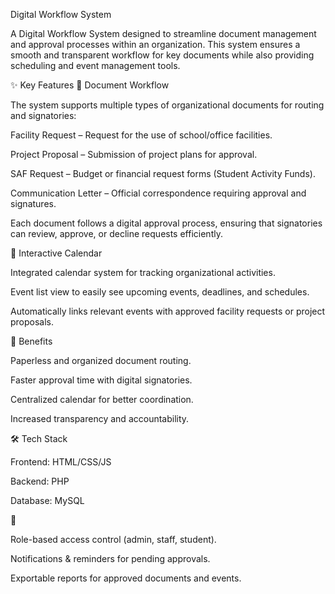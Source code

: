 Digital Workflow System

A Digital Workflow System designed to streamline document management and approval processes within an organization.
This system ensures a smooth and transparent workflow for key documents while also providing scheduling and event management tools.

✨ Key Features
📄 Document Workflow

The system supports multiple types of organizational documents for routing and signatories:

Facility Request – Request for the use of school/office facilities.

Project Proposal – Submission of project plans for approval.

SAF Request – Budget or financial request forms (Student Activity Funds).

Communication Letter – Official correspondence requiring approval and signatures.

Each document follows a digital approval process, ensuring that signatories can review, approve, or decline requests efficiently.

📅 Interactive Calendar

Integrated calendar system for tracking organizational activities.

Event list view to easily see upcoming events, deadlines, and schedules.

Automatically links relevant events with approved facility requests or project proposals.

🚀 Benefits

Paperless and organized document routing.

Faster approval time with digital signatories.

Centralized calendar for better coordination.

Increased transparency and accountability.

🛠️ Tech Stack

Frontend: HTML/CSS/JS

Backend:  PHP

Database: MySQL

📌 

Role-based access control (admin, staff, student).

Notifications & reminders for pending approvals.

Exportable reports for approved documents and events.
